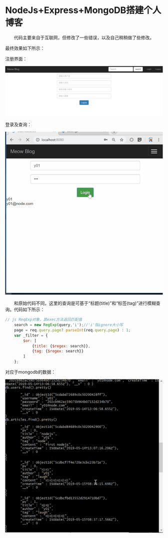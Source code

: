 #  NodeJs+Express+MongoDB搭建个人博客

　　代码主要来自于互联网，但修改了一些错误，以及自己稍稍做了些修改。

最终效果如下所示：

注册界面：

![login_eg](imgs\login_eg.png)

登录及查询：

![demo1](imgs\demo1.gif)

　　和原始代码不同，这里的查询是可基于“标题(title)”和“标签(tag)”进行模糊查询。代码如下所示：

```js
// js ReqExp对象，其exec方法返回匹配值
	search = new RegExp(query,'i');//'i'指ignore大小写
	page = req.query.page? parseInt(req.query.page) : 1;
	var _filter = {
		$or: [
			{title: {$regex: search}},
			{tag: {$regex: search}}
		]
	};
```



对应于mongodb的数据：

![demo2](imgs\demo2.gif)

